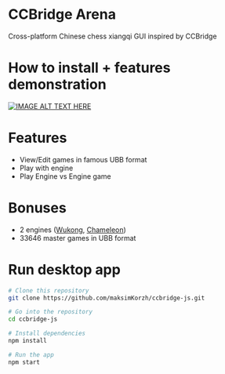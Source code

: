 # CCBridge Arena
Cross-platform Chinese chess xiangqi GUI inspired by CCBridge

# How to install + features demonstration
[![IMAGE ALT TEXT HERE](https://img.youtube.com/vi/eWZ3U6sL8Ck/0.jpg)](https://www.youtube.com/watch?v=eWZ3U6sL8Ck)

# Features
 - View/Edit games in famous UBB format
 - Play with engine
 - Play Engine vs Engine game

# Bonuses
 - 2 engines (<a href="https://github.com/maksimKorzh/wukong-xiangqi">Wukong</a>, <a href="https://github.com/EterCyber/Chameleon">Chameleon</a>)
 - 33646 master games in UBB format
 
# Run desktop app
```bash
# Clone this repository
git clone https://github.com/maksimKorzh/ccbridge-js.git

# Go into the repository
cd ccbridge-js

# Install dependencies
npm install

# Run the app
npm start
```
